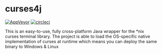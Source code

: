 # curses4j

[![AppVeyor](https://img.shields.io/appveyor/ci/WebFolder/curses4j.svg?label=Windows)](https://ci.appveyor.com/project/WebFolder/curses4j) [![circleci](https://img.shields.io/appveyor/ci/WebFolder/curses4j.svg?label=Ubuntu)](https://circleci.com/gh/webfolderio/curses4j) 

This is an easy-to-use, fully cross-platform Java wrapper for the *nix curses terminal library. The project is able to load the OS-specific native implementation of curses at runtime which means you can deploy the same binary to Windows & Linux
